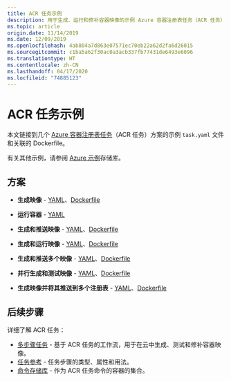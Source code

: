 ```yaml
---
title: ACR 任务示例
description: 用于生成、运行和修补容器映像的示例 Azure 容器注册表任务（ACR 任务）
ms.topic: article
origin.date: 11/14/2019
ms.date: 12/09/2019
ms.openlocfilehash: 4ab804a7d863e07571ec70eb22a62d2fa6d26015
ms.sourcegitcommit: c1ba5a62f30ac0a3acb337fb77431de6493e6096
ms.translationtype: HT
ms.contentlocale: zh-CN
ms.lasthandoff: 04/17/2020
ms.locfileid: "74885123"
---
```

# <a name="acr-tasks-samples"></a>ACR 任务示例

本文链接到几个 [Azure 容器注册表任务](container-registry-tasks-overview.md)（ACR 任务）方案的示例 `task.yaml` 文件和关联的 Dockerfile。 

有关其他示例，请参阅 [Azure 示例][task-examples]存储库。

## <a name="scenarios"></a>方案

* **生成映像** - [YAML](https://github.com/Azure-Samples/acr-tasks/blob/master/build-hello-world.yaml)、[Dockerfile](https://github.com/Azure-Samples/acr-tasks/blob/master/hello-world.dockerfile)

* **运行容器** - [YAML](https://github.com/Azure-Samples/acr-tasks/blob/master/bash-echo.yaml)

* **生成和推送映像** - [YAML](https://github.com/Azure-Samples/acr-tasks/blob/master/build-push-hello-world.yaml)、[Dockerfile](https://github.com/Azure-Samples/acr-tasks/blob/master/hello-world.dockerfile)

* **生成和运行映像** - [YAML](https://github.com/Azure-Samples/acr-tasks/blob/master/build-run-hello-world.yaml)、[Dockerfile](https://github.com/Azure-Samples/acr-tasks/blob/master/hello-world.dockerfile)

* **生成和推送多个映像** -  [YAML](https://github.com/Azure-Samples/acr-tasks/blob/master/build-push-hello-world-multi.yaml)、[Dockerfile](https://github.com/Azure-Samples/acr-tasks/blob/master/hello-world.dockerfile)

* **并行生成和测试映像** -  [YAML](https://github.com/Azure-Samples/acr-tasks/blob/master/when-parallel.yaml)、[Dockerfile](https://github.com/Azure-Samples/acr-tasks/blob/master/hello-world.dockerfile)

* **生成映像并将其推送到多个注册表** - [YAML](https://github.com/Azure-Samples/acr-tasks/blob/master/multipleRegistries/testtask.yaml)、[Dockerfile](https://github.com/Azure-Samples/acr-tasks/blob/master/multipleRegistries/hello-world.dockerfile)

## <a name="next-steps"></a>后续步骤

详细了解 ACR 任务：

* [多步骤任务](container-registry-tasks-multi-step.md) - 基于 ACR 任务的工作流，用于在云中生成、测试和修补容器映像。
* [任务参考](container-registry-tasks-reference-yaml.md) - 任务步骤的类型、属性和用法。
* [命令存储库](https://github.com/AzureCR/cmd) - 作为 ACR 任务命令的容器的集合。

<!-- LINKS - External -->

[task-examples]: https://github.com/Azure-Samples/acr-tasks

<!-- Update_Description: new article about container registry tasks samples -->
<!--NEW.date: 12/09/2019-->